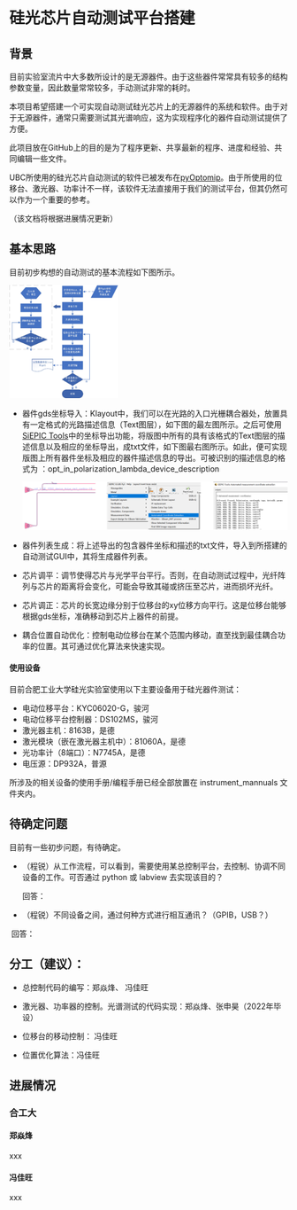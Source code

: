 # 硅光芯片自动测试平台搭建

## 背景

目前实验室流片中大多数所设计的是无源器件。由于这些器件常常具有较多的结构参数变量，因此数量常常较多，手动测试非常的耗时。

本项目希望搭建一个可实现自动测试硅光芯片上的无源器件的系统和软件。由于对于无源器件，通常只需要测试其光谱响应，这为实现程序化的器件自动测试提供了方便。

此项目放在GitHub上的目的是为了程序更新、共享最新的程序、进度和经验、共同编辑一些文件。

UBC所使用的硅光芯片自动测试的软件已被发布在[pyOptomip](https://github.com/SiEPIC/pyOptomip)。由于所使用的位移台、激光器、功率计不一样，该软件无法直接用于我们的测试平台，但其仍然可以作为一个重要的参考。

（该文档将根据进展情况更新）

## 基本思路

目前初步构想的自动测试的基本流程如下图所示。

<img src="md_files/work_flow.jpg" style="zoom:20%;" />

- 器件gds坐标导入：Klayout中，我们可以在光路的入口光栅耦合器处，放置具有一定格式的光路描述信息（Text图层），如下图的最左图所示。之后可使用[SiEPIC Tools](https://github.com/SiEPIC/SiEPIC-Tools)中的坐标导出功能，将版图中所有的具有该格式的Text图层的描述信息以及相应的坐标导出，成txt文件，如下图最右图所示。如此，便可实现版图上所有器件坐标及相应的器件描述信息的导出。可被识别的描述信息的格式为 ：opt_in_polarization_lambda_device_description

  ![](md_files/coordinate_export.jpg)

- 器件列表生成：将上述导出的包含器件坐标和描述的txt文件，导入到所搭建的自动测试GUI中，其将生成器件列表。
- 芯片调平：调节使得芯片与光学平台平行。否则，在自动测试过程中，光纤阵列与芯片的距离将会变化，可能会导致其碰或挤压至芯片，进而损坏光纤。
- 芯片调正：芯片的长宽边缘分别于位移台的xy位移方向平行。这是位移台能够根据gds坐标，准确移动到芯片上器件的前提。
- 耦合位置自动优化：控制电动位移台在某个范围内移动，直至找到最佳耦合功率的位置。其可通过优化算法来快速实现。

#### 使用设备

目前合肥工业大学硅光实验室使用以下主要设备用于硅光器件测试：

- 电动位移平台：KYC06020-G，骏河
- 电动位移平台控制器：DS102MS，骏河
- 激光器主机：8163B，是德
- 激光模块（嵌在激光器主机中）：81060A，是德
- 光功率计（8端口）：N7745A，是德
- 电压源：DP932A，普源

所涉及的相关设备的使用手册/编程手册已经全部放置在 instrument_mannuals 文件夹内。



## 待确定问题

目前有一些初步问题，有待确定。

- （程锐）从工作流程，可以看到，需要使用某总控制平台，去控制、协调不同设备的工作。可否通过 python 或 labview 去实现该目的？

  回答：

- （程锐）不同设备之间，通过何种方式进行相互通讯？（GPIB，USB？）

​		回答：

## 分工（建议）：

- 总控制代码的编写：郑焱烽、 冯佳旺
- 激光器、功率器的控制。光谱测试的代码实现：郑焱烽、张申昊（2022年毕设）

- 位移台的移动控制： 冯佳旺
- 位置优化算法：冯佳旺

## 进展情况

### 合工大

#### 郑焱烽

xxx

#### 冯佳旺

xxx





